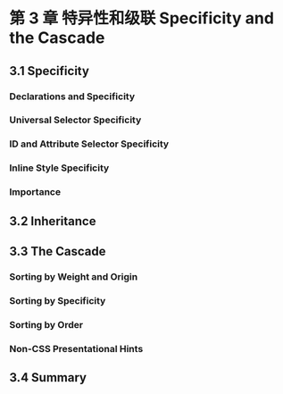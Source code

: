# 第 3 章 特异性和级联 Specificity and the Cascade

## 3.1 Specificity

### Declarations and Specificity

### Universal Selector Specificity

### ID and Attribute Selector Specificity

### Inline Style Specificity

### Importance

## 3.2 Inheritance

## 3.3 The Cascade

### Sorting by Weight and Origin

### Sorting by Specificity

### Sorting by Order

### Non-CSS Presentational Hints

## 3.4 Summary
